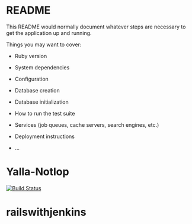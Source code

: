 # README

This README would normally document whatever steps are necessary to get the
application up and running.

Things you may want to cover:

* Ruby version

* System dependencies

* Configuration

* Database creation

* Database initialization

* How to run the test suite

* Services (job queues, cache servers, search engines, etc.)

* Deployment instructions
* ...
# Yalla-Notlop
[![Build Status](https://travis-ci.org/LinaMasoud/Yalla-Notlop.svg?branch=master)](https://travis-ci.org/LinaMasoud/Yalla-Notlop)
# railswithjenkins
